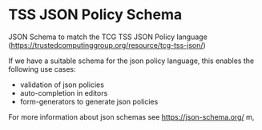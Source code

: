 # TSS JSON Policy Schema
JSON Schema to match the TCG TSS JSON Policy language (https://trustedcomputinggroup.org/resource/tcg-tss-json/)

If we have a suitable schema for the json policy language, this enables the following use cases:
- validation of json policies
- auto-completion in editors
- form-generators to generate json policies

For more information about json schemas see https://json-schema.org/ 
 m,
